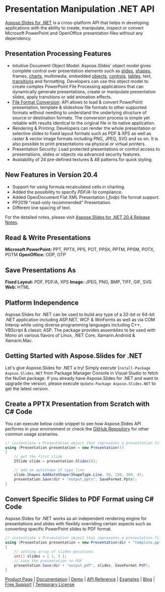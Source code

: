 # Presentation Manipulation .NET API

[Aspose.Slides for .NET](https://products.aspose.com/slides/net) is a cross-platform API that helps in developing applications with the ability to create, manipulate, inspect or convert Microsoft PowerPoint and OpenOffice presentation files without any dependency.

## Presentation Processing Features

- Intuitive Document Object Model: Aspose.Slides' object model gives complete control over presentation elements such as [slides](https://docs.aspose.com/display/slidesnet/Presentation+Slide), [shapes](https://docs.aspose.com/display/slidesnet/Powerpoint+Shapes), frames, [charts](https://docs.aspose.com/display/slidesnet/Powerpoint+Charts), multimedia, embedded [objects](https://docs.aspose.com/display/slidesnet/OLE), [controls](https://docs.aspose.com/display/slidesnet/ActiveX), [tables](https://docs.aspose.com/display/slidesnet/Powerpoint+Table), text, [transitions](https://docs.aspose.com/display/slidesnet/PowerPoint+Animation) and formatting. Developers can use this object model to create complex PowerPoint File Processing applications that can dynamically generate presentations, create or manipulate presentation slides, apply transitions or add animation effects.
- [File Format Conversion](https://docs.aspose.com/display/slidesnet/Supported+File+Formats#SupportedFileFormats-SupportedFileFormats): API allows to load & convert PowerPoint presentation, template & slideshow file formats to other supported formats without needing to understand the underlying structure of source or destination formats. The conversion process is simple yet reliable with results identical to the original file in its native application.
- Rendering & Printing: Developers can render the whole presentation or selective slides to fixed layout formats such as PDF & XPS as well as raster & vector image formats including PNG, JPEG, SVG and so on. It is also possible to print presentations via physical or virtual printers.
- Presentation Security: Load protected presentations or control access to presentations, slides or objects via advanced security features.
- Availability of 24 pre-defined textures & 48 patterns for quick styling.

## New Features in Version 20.4

- Support for using formula recalculated cells in charting.
- Added the possibility to specify *PDF/A-1a* compliance.
- Added OpenDocument Flat XML Presentation (*.fodp*) file format support.
- PP2019 "read-only recommended" Presentation.
- Different line spacing of text.

For the detailed notes, please visit [Aspose.Slides for .NET 20.4 Release Notes](https://docs.aspose.com/display/slidesnet/Aspose.Slides+for+.NET+20.4+Release+Notes).

## Read & Write Presentations

**Microsoft PowerPoint:** PPT, PPTX, PPS, POT, PPSX, PPTM, PPSM, POTX, POTM
**OpenOffice:** ODP, OTP

## Save Presentations As

**Fixed Layout:** PDF, PDF/A, XPS
**Image:** JPEG, PNG, BMP, TIFF, GIF, SVG
**Web:** HTML

## Platform Independence

Aspose.Slides for .NET can be used to build any type of a 32-bit or 64-bit .NET application including ASP.NET, WCF & WinForms as well as via COM Interop while using diverse programming languages including C++, VBScript & classic ASP. The package provides assemblies to be used with Mono on various flavors of Linux, .NET Core, Xamarin.Android & Xamarin.Mac.

## Getting Started with Aspose.Slides for .NET

Let's give Aspose.Slides for .NET a try! Simply execute `Install-Package Aspose.Slides.NET` from Package Manager Console in Visual Studio to fetch the NuGet package. If you already have Aspose.Slides for .NET and want to upgrade the version, please execute `Update-Package Aspose.Slides.NET` to get the latest version.

## Create a PPTX Presentation from Scratch with C# Code

You can execute below code snippet to see how Aspose.Slides API performs in your environment or check the [GitHub Repository](https://github.com/aspose-slides/Aspose.Slides-for-.NET) for other common usage scenarios. 

```csharp
// instantiate a Presentation object that represents a presentation file
using (Presentation presentation = new Presentation())
{
    // get the first slide
    ISlide slide = presentation.Slides[0];

    // add an autoshape of type line
    slide.Shapes.AddAutoShape(ShapeType.Line, 50, 150, 300, 0);
    presentation.Save(dir + "output.pptx", SaveFormat.Pptx);
}
```

## Convert Specific Slides to PDF Format using C# Code

Aspose.Slides for .NET works as an independent rendering engine for presentations and slides with flexibly overriding certain aspects such as converting specific PowerPoint slides to PDF format.

```csharp
// instantiate a Presentation object that represents a presentation file
using (Presentation presentation = new Presentation(dir + "template.pptx"))
{
    // setting array of slides positions
    int[] slides = { 1, 3 };
    // save the presentation to PDF
    presentation.Save(dir + "output.pdf", slides, SaveFormat.Pdf);
}
```

[Product Page](https://products.aspose.com/slides/net) | [Documentation](https://docs.aspose.com/display/slidesnet/Home) | [Demo](https://products.aspose.app/slides/family) | [API Reference](https://apireference.aspose.com/net/slides) | [Examples](https://github.com/aspose-slides/Aspose.Slides-for-.NET) | [Blog](https://blog.aspose.com/category/slides/) | [Free Support](https://forum.aspose.com/c/slides) | [Temporary License](https://purchase.aspose.com/temporary-license)
